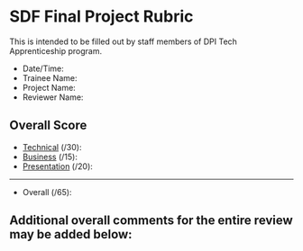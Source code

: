 # SDF Final Project Rubric
This is intended to be filled out by staff members of DPI Tech Apprenticeship program.

- Date/Time:
- Trainee Name:
- Project Name:
- Reviewer Name:

## Overall Score
- [Technical](./technical.md) (/30):
- [Business](./business.md) (/15):
- [Presentation](./presentation.md) (/20):
---
- Overall (/65):

## Additional overall comments for the entire review may be added below:
